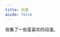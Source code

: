 ```yaml
---
title: 动漫
aside: false
---
```


收集了一些蛮喜欢的动漫。

<LifeCardAnime src="life/anime/蜡笔小新.jpg" name="蜡笔小新"/>
<LifeCardAnime src="life/anime/哆啦a梦.jpg" name="哆啦a梦"/>
<LifeCardAnime src="life/anime/四驱兄弟1.jpg" name="四驱兄弟1"/>
<LifeCardAnime src="life/anime/四驱兄弟2.jpg" name="四驱兄弟2"/>
<LifeCardAnime src="life/anime/四月是你的谎言.jpg" name="四月是你的谎言"/>
<LifeCardAnime src="life/anime/从零开始的异世界生活.jpg" name="从零开始的异世界生活"/>
<LifeCardAnime src="life/anime/我的英雄学院.jpg" name="我的英雄学院"/>
<LifeCardAnime src="life/anime/名侦探柯南.jpg" name="名侦探柯南"/>
<LifeCardAnime src="life/anime/数码宝贝1.jpg" name="数码宝贝1"/>
<LifeCardAnime src="life/anime/数码宝贝2.jpg" name="数码宝贝2"/>
<LifeCardAnime src="life/anime/神龙斗士.jpg" name="神龙斗士"/>
<LifeCardAnime src="life/anime/光能使者.jpg" name="光能使者"/>
<LifeCardAnime src="life/anime/宠物小精灵.jpg" name="宠物小精灵"/>
<LifeCardAnime src="life/anime/酷乐猫.jpg" name="酷乐猫"/>
<LifeCardAnime src="life/anime/大头儿子小头爸爸.jpg" name="大头儿子小头爸爸"/>
<LifeCardAnime src="life/anime/猫和老鼠.jpg" name="猫和老鼠"/>
<LifeCardAnime src="life/anime/东京喰种.jpg" name="东京喰种"/>
<LifeCardAnime src="life/anime/进击的巨人.jpg" name="进击的巨人"/>
<LifeCardAnime src="life/anime/铁胆火车侠.jpg" name="铁胆火车侠"/>
<LifeCardAnime src="life/anime/Fatestay night.jpg" name="Fate/stay night"/>
